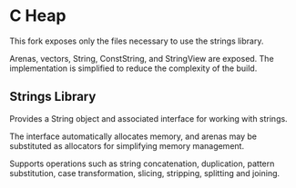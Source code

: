 # C Heap

This fork exposes only the files necessary to use the strings library.

Arenas, vectors, String, ConstString, and StringView are exposed.
The implementation is simplified to reduce the complexity of the build.

## Strings Library

Provides a String object and associated interface for working with strings. 

The interface automatically allocates memory, and arenas may be substituted as
allocators for simplifying memory management. 

Supports operations such as string concatenation, duplication, pattern 
substitution, case transformation, slicing, stripping, splitting and joining.